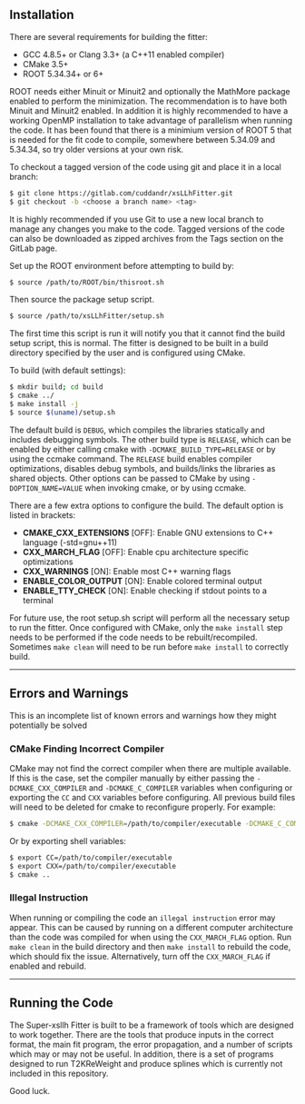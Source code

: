 ## Installation

There are several requirements for building the fitter:

- GCC 4.8.5+ or Clang 3.3+ (a C++11 enabled compiler)
- CMake 3.5+
- ROOT 5.34.34+ or 6+

ROOT needs either Minuit or Minuit2 and optionally the MathMore package enabled to perform the minimization. The recommendation is to have both Minuit and Minuit2 enabled. In addition it is highly recommended to have a working OpenMP installation to take advantage of parallelism when running the code. It has been found that there is a minimium version of ROOT 5 that is needed for the fit code to compile, somewhere between 5.34.09 and 5.34.34, so try older versions at your own risk.

To checkout a tagged version of the code using git and place it in a local branch:

```bash
$ git clone https://gitlab.com/cuddandr/xsLLhFitter.git
$ git checkout -b <choose a branch name> <tag>
```

It is highly recommended if you use Git to use a new local branch to manage any changes you make to the code. Tagged versions of the code can also be downloaded as zipped archives from the Tags section on the GitLab page.

Set up the ROOT environment before attempting to build by:

```bash
$ source /path/to/ROOT/bin/thisroot.sh
```

Then source the package setup script.

```bash
$ source /path/to/xsLLhFitter/setup.sh
```

The first time this script is run it will notify you that it cannot find the build setup script, this is normal. The fitter is designed to be built in a build directory specified by the user and is configured using CMake.

To build (with default settings):

```bash
$ mkdir build; cd build
$ cmake ../
$ make install -j
$ source $(uname)/setup.sh
```

The default build is `DEBUG`, which compiles the libraries statically and includes debugging symbols. The other build type is `RELEASE`, which can be enabled by either calling cmake with `-DCMAKE_BUILD_TYPE=RELEASE` or by using the ccmake command. The `RELEASE` build enables compiler optimizations, disables debug symbols, and builds/links the libraries as shared objects. Other options can be passed to CMake by using `-DOPTION_NAME=VALUE` when invoking cmake, or by using ccmake.

There are a few extra options to configure the build. The default option is listed in brackets:

- **CMAKE_CXX_EXTENSIONS** [OFF]: Enable GNU extensions to C++ language (-std=gnu++11)
- **CXX_MARCH_FLAG** [OFF]: Enable cpu architecture specific optimizations
- **CXX_WARNINGS** [ON]: Enable most C++ warning flags
- **ENABLE_COLOR_OUTPUT** [ON]: Enable colored terminal output
- **ENABLE_TTY_CHECK** [ON]: Enable checking if stdout points to a terminal

For future use, the root setup.sh script will perform all the necessary setup to run the fitter. Once configured with CMake, only the `make install` step needs to be performed if the code needs to be rebuilt/recompiled. Sometimes `make clean` will need to be run before `make install` to correctly build.

---

## Errors and Warnings

This is an incomplete list of known errors and warnings how they might potentially be solved

### CMake Finding Incorrect Compiler

CMake may not find the correct compiler when there are multiple available. If this is the case, set the compiler manually by either passing the `-DCMAKE_CXX_COMPILER` and `-DCMAKE_C_COMPILER` variables when configuring or exporting the `CC` and `CXX` variables before configuring. All previous build files will need to be deleted for cmake to reconfigure properly. For example:

```bash
$ cmake -DCMAKE_CXX_COMPILER=/path/to/compiler/executable -DCMAKE_C_COMPILER=/path/to/compiler/executable ../
```

Or by exporting shell variables:

```bash
$ export CC=/path/to/compiler/executable
$ export CXX=/path/to/compiler/executable
$ cmake ..
```
### Illegal Instruction

When running or compiling the code an `illegal instruction` error may appear. This can be caused by running on a different computer architecture than the code was compiled for when using the `CXX_MARCH_FLAG` option. Run `make clean` in the build directory and then `make install` to rebuild the code, which should fix the issue. Alternatively, turn off the `CXX_MARCH_FLAG` if enabled and rebuild.

---

## Running the Code

The Super-xsllh Fitter is built to be a framework of tools which are designed to work together. There are the tools that produce inputs in the correct format, the main fit program, the error propagation, and a number of scripts which may or may not be useful. In addition, there is a set of programs designed to run T2KReWeight and produce splines which is currently not included in this repository.

Good luck.
